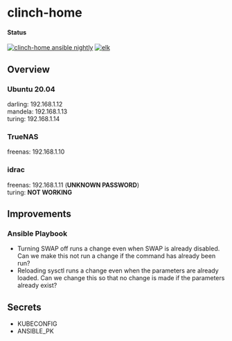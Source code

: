 # clinch-home

#### Status

[![clinch-home ansible nightly](https://github.com/clincha/clinch-home/actions/workflows/ansible-nightly.yml/badge.svg)](https://github.com/clincha/clinch-home/actions/workflows/ansible-nightly.yml)
[![elk](https://github.com/clincha/clinch-home/actions/workflows/elk.yml/badge.svg)](https://github.com/clincha/clinch-home/actions/workflows/elk.yml)

## Overview

### Ubuntu 20.04

darling: 192.168.1.12  
mandela: 192.168.1.13  
turing: 192.168.1.14

### TrueNAS

freenas: 192.168.1.10

### idrac

freenas: 192.168.1.11 (**UNKNOWN PASSWORD**)  
turing: **NOT WORKING**

## Improvements

### Ansible Playbook

- Turning SWAP off runs a change even when SWAP is already disabled. Can we make this not run a change if the command
  has already been run?
- Reloading sysctl runs a change even when the parameters are already loaded. Can we change this so that no change is
  made if the parameters already exist?

## Secrets

- KUBECONFIG
- ANSIBLE_PK